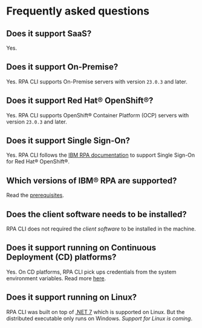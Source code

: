 # Frequently asked questions

## Does it support SaaS?
Yes.

## Does it support On-Premise?
Yes. RPA CLI supports On-Premise servers with version `23.0.3` and later.

## Does it support Red Hat® OpenShift®?
Yes. RPA CLI supports OpenShift® Container Platform (OCP) servers with version `23.0.3` and later.

## Does it support Single Sign-On?
Yes. RPA CLI follows the [IBM RPA documentation](https://www.ibm.com/docs/en/rpa/23.0?topic=call-authenticating-rpa-api#authenticating-to-the-api-through-zen) to support Single Sign-On for Red Hat® OpenShift®.

## Which versions of IBM® RPA are supported?
Read the [prerequisites](guide/getting-started.md#prerequisites).

## Does the client software needs to be installed?
RPA CLI does not required the *client software* to be installed in the machine.

## Does it support running on Continuous Deployment (CD) platforms?
Yes. On CD platforms, RPA CLI pick ups credentials from the system environment variables. Read more [here](https://ibm.github.io/ibm-rpa-cli/#/guide/environment?id=user-name-and-password). 

## Does it support running on Linux?
RPA CLI was built on top of [.NET 7](https://dotnet.microsoft.com/en-us/download/dotnet/7.0) which is supported on Linux. But the distributed executable only runs on Windows. *Support for Linux is coming*.